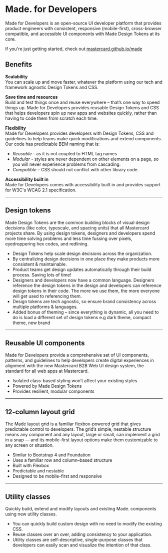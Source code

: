 # Made. for Developers

Made for Developers is an open-source UI developer platform that provides product engineers with consistent,
responsive (mobile-first), cross-browser compatible, and accessible UI components with Made Design Tokens at
its core.

If you're just getting started, check out [mastercard.github.io/made](https://mastercard.github.io/made)

## Benefits

**Scalability**  
You can scale up and move faster, whatever the platform using our tech and framework agnostic Design Tokens and CSS.

**Save time and resources**  
Build and test things once and reuse everywhere – that’s one way to speed things up.  Made for Developers provides reusable Design Tokens and CSS
that helps developers spin up new apps and websites quickly, rather than having to code them from scratch each time.

**Flexibility**  
Made for Developers provides developers with Design Tokens, CSS and guidelines to help teams make quick modifications and extend components.
Our code has predictable BEM naming that is:
 * *Reusable* - as it is not coupled to HTML tag names
 * *Modular* - styles are never dependent on other elements on a page, so you will never experience problems from cascading.
 * *Compatible* – CSS should not conflict with other library code.

**Accessibility built in**  
Made for Developers comes with accessibility built in and provides support for W3C's WCAG 2.1 specification.

<hr />

## Design tokens

Made Design Tokens are the common building blocks of visual design decisions (like color, typescale, and spacing units) that all Mastercard projects share.
By using design tokens, designers and developers spend more time solving problems and less time fussing over pixels, eyedroppering hex codes, and redlining.

- Design Tokens help scale design decisions across the organization.
- By centralizing design decisions in one place they make products more consistent & maintainable.
- Product teams get design updates automatically through their build process. Saving lots of time!
- Designers and developers now have a common language. Designers reference the design tokens in the design and developers can reference design tokens in their code. The more we use them, the more everyone will get used to referencing them.
- Design tokens are tech agnostic, so ensure brand consistency across multiple platforms & languages.
- Added bonus of theming – since everything is dynamic, all you need to do is load a different set of design tokens e.g dark theme, compact theme, new brand

<hr />

## Reusable UI components

Made for Developers provide a comprehensive set of UI components, patterns, and guidelines to help developers create digital experiences in alignment with the new Mastercard B2B Web UI design system, the standard for all web apps at Mastercard.

* Isolated class-based styling won’t affect your existing styles
* Powered by Made Design Tokens
* Provides resilient, modular components

<hr />

## 12-column layout grid

The Made layout grid is a familiar flexbox-powered grid that gives predictable control to developers.
The grid’s simple, nestable structure means any component and any layout, large or small, can implement
a grid in a snap — and its mobile-first layout options make them customizable to any screen or situation.

- Similar to Bootstrap 4 and Foundation
- Uses a familiar row and column–based structure
- Built with Flexbox
- Predictable and nestable
- Designed to be mobile-first and responsive

<hr />

## Utility classes

Quickly build, extend and modify layouts and existing Made. components using new utility classes.

- You can quickly build custom design with no need to modify the existing CSS.
- Reuse classes over an over, adding consistency to your application.
- Utility classes are self-descriptive, single-purpose classes that developers can easily scan and visualize the intention of that class.